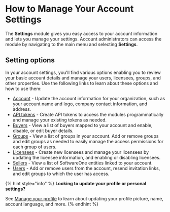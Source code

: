 # How to Manage Your Account Settings

The **Settings** module gives you easy access to your account information and lets you manage your settings. Account administrators can access the module by navigating to the main menu and selecting **Settings**.&#x20;

## Setting options

In your account settings, you'll find various options enabling you to review your basic account details and manage your users, licensees, groups, and other properties. Use the following links to learn about these options and how to use them:

* [Account](../../../modules/settings/account/) - Update the account information for your organization, such as your account name and logo, company contact information, and address.
* [API tokens](../../../modules/settings/api-tokens/) - Create API tokens to access the modules programmatically and manage your existing tokens as needed.&#x20;
* [Buyers](../../../modules/settings/buyers/) - View a list of buyers mapped to your account and enable, disable, or edit buyer details.
* [Groups](../../../modules/settings/groups/) - View a list of groups in your account. Add or remove groups and edit groups as needed to easily manage the access permissions for each group of users.
* [Licensees](../../../modules/settings/licensees/) - Create new licensees and manage your licensees by updating the licensee information, and enabling or disabling licensees.
* [Sellers](../../../modules/settings/sellers/) - View a list of SoftwareOne entities linked to your account.&#x20;
* [Users](../../../modules/settings/users/) - Add or remove users from the account, resend invitation links, and edit groups to which the user has access.

{% hint style="info" %}
**Looking to update your profile or personal settings?**

See [Manage your profile](../interface/manage-profile.md) to learn about updating your profile picture, name, account language, and more.
{% endhint %}
